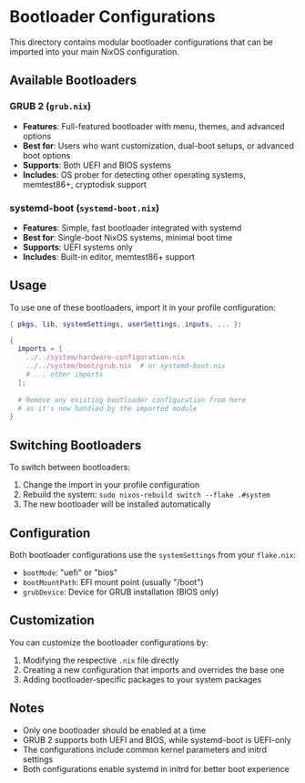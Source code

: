 # Bootloader Configurations

This directory contains modular bootloader configurations that can be imported into your main NixOS configuration.

## Available Bootloaders

### GRUB 2 (`grub.nix`)
- **Features**: Full-featured bootloader with menu, themes, and advanced options
- **Best for**: Users who want customization, dual-boot setups, or advanced boot options
- **Supports**: Both UEFI and BIOS systems
- **Includes**: OS prober for detecting other operating systems, memtest86+, cryptodisk support

### systemd-boot (`systemd-boot.nix`)
- **Features**: Simple, fast bootloader integrated with systemd
- **Best for**: Single-boot NixOS systems, minimal boot time
- **Supports**: UEFI systems only
- **Includes**: Built-in editor, memtest86+ support

## Usage

To use one of these bootloaders, import it in your profile configuration:

```nix
{ pkgs, lib, systemSettings, userSettings, inputs, ... }:

{
  imports = [
    ../../system/hardware-configuration.nix
    ../../system/boot/grub.nix  # or systemd-boot.nix
    # ... other imports
  ];
  
  # Remove any existing bootloader configuration from here
  # as it's now handled by the imported module
}
```

## Switching Bootloaders

To switch between bootloaders:

1. Change the import in your profile configuration
2. Rebuild the system: `sudo nixos-rebuild switch --flake .#system`
3. The new bootloader will be installed automatically

## Configuration

Both bootloader configurations use the `systemSettings` from your `flake.nix`:

- `bootMode`: "uefi" or "bios"
- `bootMountPath`: EFI mount point (usually "/boot")
- `grubDevice`: Device for GRUB installation (BIOS only)

## Customization

You can customize the bootloader configurations by:

1. Modifying the respective `.nix` file directly
2. Creating a new configuration that imports and overrides the base one
3. Adding bootloader-specific packages to your system packages

## Notes

- Only one bootloader should be enabled at a time
- GRUB 2 supports both UEFI and BIOS, while systemd-boot is UEFI-only
- The configurations include common kernel parameters and initrd settings
- Both configurations enable systemd in initrd for better boot experience 